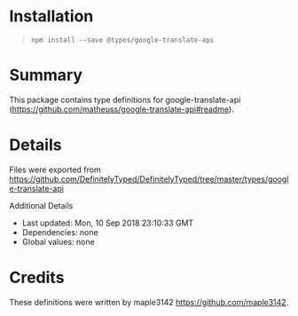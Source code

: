 # Installation
> `npm install --save @types/google-translate-api`

# Summary
This package contains type definitions for google-translate-api (https://github.com/matheuss/google-translate-api#readme).

# Details
Files were exported from https://github.com/DefinitelyTyped/DefinitelyTyped/tree/master/types/google-translate-api

Additional Details
 * Last updated: Mon, 10 Sep 2018 23:10:33 GMT
 * Dependencies: none
 * Global values: none

# Credits
These definitions were written by maple3142 <https://github.com/maple3142>.
